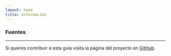 ```yaml
---
layout: home
title: Información
---
```


### Fuentes

---

Si quieres contribuir a esta guía visita la página del proyecto en [GitHub](https://github.com/davidgg/cambia-tus-apellidos).
